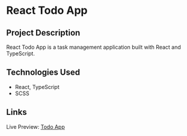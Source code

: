 # React Todo App 
## Project Description
React Todo App is a task management application built with React and TypeScript.
## Technologies Used
- React, TypeScript
- SCSS
## Links
Live Preview: [Todo App](https://shelyaa.github.io/to-do-app/)

